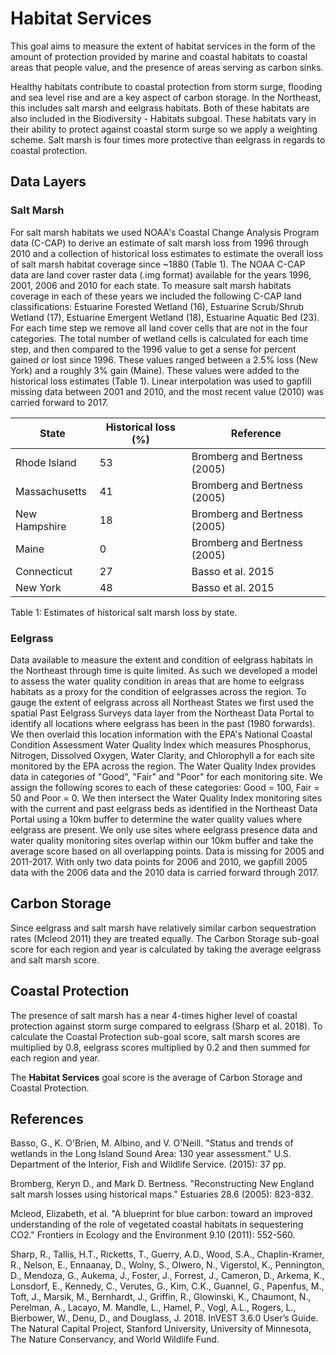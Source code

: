 # Habitat Services

This goal aims to measure the extent of habitat services in the form of the amount of protection provided by marine and coastal habitats to coastal areas that people value, and the presence of areas serving as carbon sinks.

Healthy habitats contribute to coastal protection from storm surge, flooding and sea level rise and are a key aspect of carbon storage. In the Northeast, this includes salt marsh and eelgrass habitats. Both of these habitats are also included in the Biodiversity - Habitats subgoal. These habitats vary in their ability to protect against coastal storm surge so we apply a weighting scheme. Salt marsh is four times more protective than eelgrass in regards to coastal protection. 

## Data Layers

### Salt Marsh

For salt marsh habitats we used NOAA's Coastal Change Analysis Program data (C-CAP) to derive an estimate of salt marsh loss from 1996 through 2010 and a collection of historical loss estimates to estimate the overall loss of salt marsh habitat coverage since ~1880 (Table 1). The NOAA C-CAP data are land cover raster data (.img format) available for the years 1996, 2001, 2006 and 2010 for each state. To measure salt marsh habitats coverage in each of these years we included the following C-CAP land classifications: Estuarine Forested Wetland (16), Estuarine Scrub/Shrub Wetland (17), Estuarine Emergent Wetland (18), Estuarine Aquatic Bed (23). For each time step we remove all land cover cells that are not in the four categories. The total number of wetland cells is calculated for each time step, and then compared to the 1996 value to get a sense for percent gained or lost since 1996. These values ranged between a 2.5% loss (New York) and a roughly 3% gain (Maine). These values were added to the historical loss estimates (Table 1). Linear interpolation was used to gapfill missing data between 2001 and 2010, and the most recent value (2010) was carried forward to 2017.

|State|Historical loss (%)|Reference|
|----|----|----|
|Rhode Island| 53| Bromberg and Bertness (2005)|
|Massachusetts| 41| Bromberg and Bertness (2005)|
|New Hampshire| 18| Bromberg and Bertness (2005)|
|Maine|0| Bromberg and Bertness (2005)|
|Connecticut|27| Basso et al. 2015 |
|New York|48|Basso et al. 2015 |
Table 1: Estimates of historical salt marsh loss by state.

### Eelgrass

Data available to measure the extent and condition of eelgrass habitats in the Northeast through time is quite limited. As such we developed a model to assess the water quality condition in areas that are home to eelgrass habitats as a proxy for the condition of eelgrasses across the region. To gauge the extent of eelgrass across all Northeast States we first used the spatial Past Eelgrass Surveys data layer from the Northeast Data Portal to identify all locations where eelgrass has been in the past (1980 forwards). We then overlaid this location information with the EPA's National Coastal Condition Assessment Water Quality Index which measures Phosphorus, Nitrogen, Dissolved Oxygen, Water Clarity, and Chlorophyll a for each site monitored by the EPA across the region. The Water Quality Index provides data in categories of "Good", "Fair" and "Poor" for each monitoring site. We assign the following scores to each of these categories: Good = 100, Fair = 50 and Poor = 0. We then intersect the Water Quality Index monitoring sites with the current and past eelgrass beds as identified in the Northeast Data Portal using a 10km buffer to determine the water quality values where eelgrass are present. We only use sites where eelgrass presence data and water quality monitoring sites overlap within our 10km buffer and take the average score based on all overlapping points. Data is missing for 2005 and 2011-2017. With only two data points for 2006 and 2010, we gapfill 2005 data with the 2006 data and the 2010 data is carried forward through 2017.

## Carbon Storage

Since eelgrass and salt marsh have relatively similar carbon sequestration rates (Mcleod 2011) they are treated equally. The Carbon Storage sub-goal score for each region and year is calculated by taking the average eelgrass and salt marsh score.

## Coastal Protection

The presence of salt marsh has a near 4-times higher level of coastal protection against storm surge compared to eelgrass (Sharp et al. 2018). To calculate the Coastal Protection sub-goal score, salt marsh scores are multiplied by 0.8, eelgrass scores multiplied by 0.2 and then summed for each region and year.

The **Habitat Services** goal score is the average of Carbon Storage and Coastal Protection.

## References

Basso, G., K. O'Brien, M. Albino, and V. O'Neill. "Status and trends of wetlands in the Long Island Sound Area: 130 year assessment." U.S. Department of the Interior, Fish and Wildlife Service. (2015): 37 pp.

Bromberg, Keryn D., and Mark D. Bertness. "Reconstructing New England salt marsh losses using historical maps." Estuaries 28.6 (2005): 823-832.

Mcleod, Elizabeth, et al. "A blueprint for blue carbon: toward an improved understanding of the role of vegetated coastal habitats in sequestering CO2." Frontiers in Ecology and the Environment 9.10 (2011): 552-560.

Sharp, R., Tallis, H.T., Ricketts, T., Guerry, A.D., Wood, S.A., Chaplin-Kramer, R., Nelson, E., Ennaanay, D., Wolny, S., Olwero, N., Vigerstol, K., Pennington, D., Mendoza, G., Aukema, J., Foster, J., Forrest, J., Cameron, D., Arkema, K., Lonsdorf, E., Kennedy, C., Verutes, G., Kim, C.K., Guannel, G., Papenfus, M., Toft, J., Marsik, M., Bernhardt, J., Griffin, R., Glowinski, K., Chaumont, N., Perelman, A., Lacayo, M. Mandle, L., Hamel, P., Vogl, A.L., Rogers, L., Bierbower, W., Denu, D., and Douglass, J. 2018. InVEST 3.6.0 User’s Guide. The Natural Capital Project, Stanford University, University of Minnesota, The Nature Conservancy, and World Wildlife Fund.
